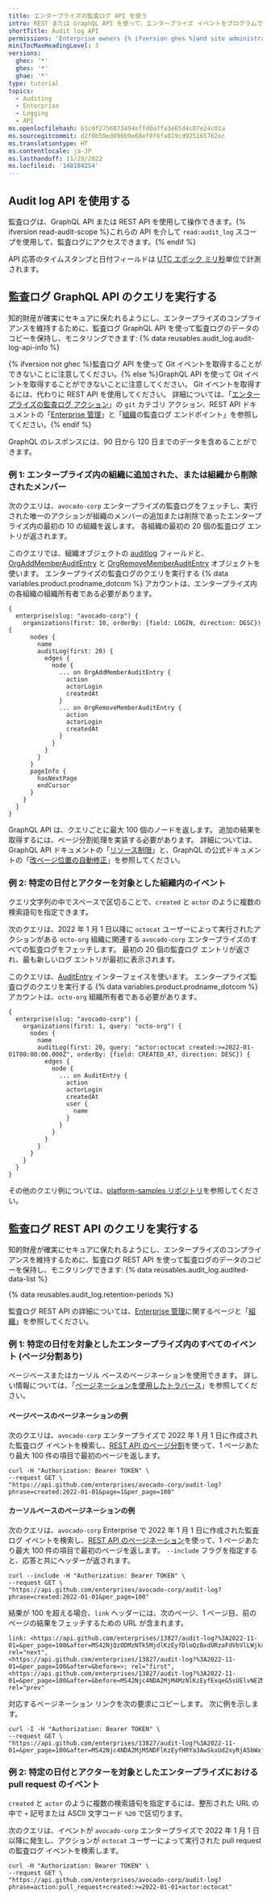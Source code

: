 ```yaml
---
title: エンタープライズの監査ログ API を使う
intro: REST または GraphQL API を使って、エンタープライズ イベントをプログラムで取得できます。
shortTitle: Audit log API
permissions: 'Enterprise owners {% ifversion ghes %}and site administrators {% endif %}can use the audit log API.'
miniTocMaxHeadingLevel: 3
versions:
  ghec: '*'
  ghes: '*'
  ghae: '*'
type: tutorial
topics:
  - Auditing
  - Enterprise
  - Logging
  - API
ms.openlocfilehash: b3c0f2756873494effd0a7fa3e65d4c87e24c01a
ms.sourcegitcommit: d2f0b59ed096b9e68ef8f6fa019cd925165762ec
ms.translationtype: HT
ms.contentlocale: ja-JP
ms.lasthandoff: 11/29/2022
ms.locfileid: '148184254'
---
```

## Audit log API を使用する

監査ログは、GraphQL API または REST API を使用して操作できます。{% ifversion read-audit-scope %}これらの API を介して `read:audit_log` スコープを使用して、監査ログにアクセスできます。{% endif %}

API 応答のタイムスタンプと日付フィールドは [UTC エポック ミリ秒](http://en.wikipedia.org/wiki/Unix_time)単位で計測されます。

## 監査ログ GraphQL API のクエリを実行する

知的財産が確実にセキュアに保たれるようにし、エンタープライズのコンプライアンスを維持するために、監査ログ GraphQL API を使って監査ログのデータのコピーを保持し、モニタリングできます: {% data reusables.audit_log.audit-log-api-info %}

{% ifversion not ghec %}監査ログ API を使って Git イベントを取得することができないことに注意してください。{% else %}GraphQL API を使って Git イベントを取得することができないことに注意してください。 Git イベントを取得するには、代わりに REST API を使用してください。 詳細については、「[エンタープライズの監査ログ アクション](/admin/monitoring-activity-in-your-enterprise/reviewing-audit-logs-for-your-enterprise/audit-log-events-for-your-enterprise#git-category-actions)」の `git` カテゴリ アクション、REST API ドキュメントの「[Enterprise 管理](/rest/reference/enterprise-admin#audit-log)」と「[組織](/rest/reference/orgs#get-the-audit-log-for-an-organization)の監査ログ エンドポイント」を参照してください。{% endif %}

GraphQL のレスポンスには、90 日から 120 日までのデータを含めることができます。

### 例 1: エンタープライズ内の組織に追加された、または組織から削除されたメンバー

次のクエリは、`avocado-corp` エンタープライズの監査ログをフェッチし、実行された唯一のアクションが組織のメンバーの追加または削除であったエンタープライズ内の最初の 10 の組織を返します。 各組織の最初の 20 個の監査ログ エントリが返されます。 

このクエリでは、組織オブジェクトの [auditlog](/graphql/reference/objects) フィールドと、[OrgAddMemberAuditEntry](/graphql/reference/objects#orgaddmemberauditentry) と [OrgRemoveMemberAuditEntry](/graphql/reference/objects#orgremovememberauditentry) オブジェクトを使います。 エンタープライズの監査ログのクエリを実行する {% data variables.product.prodname_dotcom %} アカウントは、エンタープライズ内の各組織の組織所有者である必要があります。

```shell
{
  enterprise(slug: "avocado-corp") {
    organizations(first: 10, orderBy: {field: LOGIN, direction: DESC}) {
      nodes {
        name
        auditLog(first: 20) {
          edges {
            node {
              ... on OrgAddMemberAuditEntry {
                action
                actorLogin
                createdAt
              }
              ... on OrgRemoveMemberAuditEntry {
                action
                actorLogin
                createdAt
              }
            }
          }
        }
      }
      pageInfo {
        hasNextPage
        endCursor
      }
    }
  }
}
```

GraphQL API は、クエリごとに最大 100 個のノードを返します。 追加の結果を取得するには、ページ分割処理を実装する必要があります。 詳細については、GraphQL API ドキュメントの「[リソース制限](/graphql/overview/resource-limitations#node-limit)」と、GraphQL の公式ドキュメントの「[改ページ位置の自動修正](https://graphql.org/learn/pagination/)」を参照してください。
### 例 2: 特定の日付とアクターを対象とした組織内のイベント

クエリ文字列の中でスペースで区切ることで、`created` と `actor` のように複数の検索語句を指定できます。

次のクエリは、2022 年 1 月 1 日以降に `octocat` ユーザーによって実行されたアクションがある `octo-org` 組織に関連する `avocado-corp` エンタープライズのすべての監査ログをフェッチします。 最初の 20 個の監査ログ エントリが返され、最も新しいログ エントリが最初に表示されます。 

このクエリは、[AuditEntry](/graphql/reference/interfaces#auditentry) インターフェイスを使います。 エンタープライズ監査ログのクエリを実行する {% data variables.product.prodname_dotcom %} アカウントは、`octo-org` 組織所有者である必要があります。

```shell
{
  enterprise(slug: "avocado-corp") {
    organizations(first: 1, query: "octo-org") {
      nodes {
        name
        auditLog(first: 20, query: "actor:octocat created:>=2022-01-01T00:00:00.000Z", orderBy: {field: CREATED_AT, direction: DESC}) {
          edges {
            node {
              ... on AuditEntry {
                action
                actorLogin
                createdAt
                user {
                  name
                }
              }
            }
          }
        }
      }
    }
  }
}
```

その他のクエリ例については、[platform-samples リポジトリ](https://github.com/github/platform-samples/blob/master/graphql/queries)を参照してください。

## 監査ログ REST API のクエリを実行する

知的財産が確実にセキュアに保たれるようにし、エンタープライズのコンプライアンスを維持するために、監査ログ REST API を使って監査ログのデータのコピーを保持し、モニタリングできます: {% data reusables.audit_log.audited-data-list %}

{% data reusables.audit_log.retention-periods %}

監査ログ REST API の詳細については、[Enterprise 管理](/rest/reference/enterprise-admin#audit-log)に関するページと「[組織](/rest/reference/orgs#get-the-audit-log-for-an-organization)」を参照してください。

### 例 1: 特定の日付を対象としたエンタープライズ内のすべてのイベント (ページ分割あり)

ページベースまたはカーソル ベースのページネーションを使用できます。 詳しい情報については、「[ページネーションを使用したトラバース](/rest/guides/traversing-with-pagination)」を参照してください。

#### ページベースのページネーションの例

次のクエリは、`avocado-corp` エンタープライズで 2022 年 1 月 1 日に作成された監査ログ イベントを検索し、[REST API のページ分割](/rest/overview/resources-in-the-rest-api#pagination)を使って、1 ページあたり最大 100 件の項目で最初のページを返します。

```shell
curl -H "Authorization: Bearer TOKEN" \
--request GET \
"https://api.github.com/enterprises/avocado-corp/audit-log?phrase=created:2022-01-01&page=1&per_page=100"
```

#### カーソルベースのページネーションの例

次のクエリは、`avocado-corp` Enterprise で 2022 年 1 月 1 日に作成された監査ログ イベントを検索し、[REST API のページネーション](/rest/overview/resources-in-the-rest-api#pagination)を使って、1 ページあたり最大 100 件の項目で最初のページを返します。 `--include` フラグを指定すると、応答と共にヘッダーが返されます。

```
curl --include -H "Authorization: Bearer TOKEN" \
--request GET \
"https://api.github.com/enterprises/avocado-corp/audit-log?phrase=created:2022-01-01&per_page=100"
```

結果が 100 を超える場合、`link` ヘッダーには、次のページ、1 ページ目、前のページの結果をフェッチするための URL が含まれます。

```
link: <https://api.github.com/enterprises/13827/audit-log?%3A2022-11-01=&per_page=100&after=MS42NjQzODMzNTk5MjdlKzEyfDloQzBxdURzaFdVbVlLWjkxRU9mNXc%3D&before=>; rel="next", 
<https://api.github.com/enterprises/13827/audit-log?%3A2022-11-01=&per_page=100&after=&before=>; rel="first", 
<https://api.github.com/enterprises/13827/audit-log?%3A2022-11-01=&per_page=100&after=&before=MS42Njc4NDA2MjM4MzNlKzEyfExqeG5sUElvNEZMbG1XZHA5akdKTVE%3D>; rel="prev"
```

対応するページネーション リンクを次の要求にコピーします。 次に例を示します。

```shell
curl -I -H "Authorization: Bearer TOKEN" \
--request GET \
"https://api.github.com/enterprises/13827/audit-log?%3A2022-11-01=&per_page=100&after=MS42Njc4NDA2MjM5NDFlKzEyfHRYa3AwSkxUd2xyRjA5bWxfOS1RbFE%3D&before="
```

### 例 2: 特定の日付とアクターを対象としたエンタープライズにおける pull request のイベント

`created` と `actor` のように複数の検索語句を指定するには、整形された URL の中で `+` 記号または ASCII 文字コード `%20` で区切ります。

次のクエリは、イベントが `avocado-corp` エンタープライズで 2022 年 1 月 1 日以降に発生し、アクションが `octocat` ユーザーによって実行された pull request の監査ログ イベントを検索します。

```shell
curl -H "Authorization: Bearer TOKEN" \
--request GET \
"https://api.github.com/enterprises/avocado-corp/audit-log?phrase=action:pull_request+created:>=2022-01-01+actor:octocat"
```






